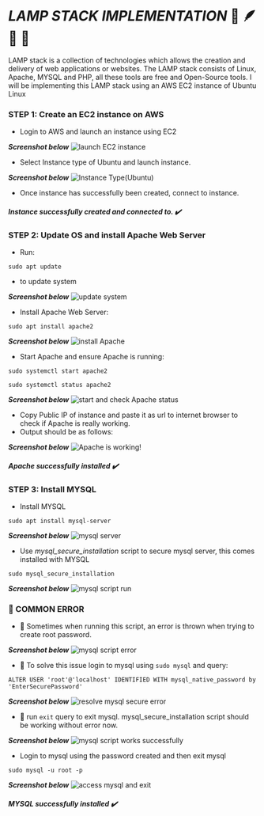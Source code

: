 # _LAMP STACK IMPLEMENTATION_ :penguin: :feather: :dolphin: :elephant:
LAMP stack is a collection of technologies which allows the creation and delivery of web applications or websites. The LAMP stack consists of Linux, Apache, MYSQL and PHP, all these tools are free and Open-Source tools. I will be implementing this LAMP stack using an AWS EC2 instance of Ubuntu Linux

### STEP 1: Create an EC2 instance on AWS
- Login to AWS and launch an instance using EC2

_**Screenshot below**_
![launch EC2 instance](https://github.com/Lihle80/Technology-Stacks/blob/main/LAMP-Stack-Implementation/Images/launch%20instance.png)


- Select Instance type of Ubuntu and launch instance.

_**Screenshot below**_
![Instance Type(Ubuntu)](https://github.com/Lihle80/Technology-Stacks/blob/main/LAMP-Stack-Implementation/Images/instance%20type.png)


- Once instance has successfully been created, connect to instance.

#### _Instance successfully created and connected to. :heavy_check_mark:_

### STEP 2: Update OS and install Apache Web Server
- Run:
```
sudo apt update
```
- to update system

_**Screenshot below**_
![update system](https://github.com/Lihle80/Technology-Stacks/blob/main/LAMP-Stack-Implementation/Images/update%20system.png)


- Install Apache Web Server:
```
sudo apt install apache2
```

_**Screenshot below**_
![install Apache](https://github.com/Lihle80/Technology-Stacks/blob/main/LAMP-Stack-Implementation/Images/install%20apache2.png)


- Start Apache and ensure Apache is running:
```
sudo systemctl start apache2
```
```
sudo systemctl status apache2
```

_**Screenshot below**_
![start and check Apache status](https://github.com/Lihle80/Technology-Stacks/blob/main/LAMP-Stack-Implementation/Images/install%20apache2.png)


- Copy Public IP of instance and paste it as url to internet browser to check if Apache is really working.
- Output should be as follows:

_**Screenshot below**_
![Apache is working!](https://github.com/Lihle80/Technology-Stacks/blob/main/LAMP-Stack-Implementation/Images/check%20apache%20on%20web%20browser.png)


#### _Apache successfully installed :heavy_check_mark:_


### STEP 3: Install MYSQL
- Install MYSQL
```
sudo apt install mysql-server
```

_**Screenshot below**_
![mysql server](https://github.com/Lihle80/Technology-Stacks/blob/main/LAMP-Stack-Implementation/Images/install%20mysql-server.png)


- Use _mysql_secure_installation_ script to secure mysql server, this comes installed with MYSQL
```
sudo mysql_secure_installation
```

_**Screenshot below**_
![mysql script run](https://github.com/Lihle80/Technology-Stacks/blob/main/LAMP-Stack-Implementation/Images/mysql%20secure%20install%20attempt.png)

### :triangular_flag_on_post: COMMON ERROR
- :triangular_flag_on_post: Sometimes when running this script, an error is thrown when trying to create root password.

_**Screenshot below**_
![mysql script error](https://github.com/Lihle80/Technology-Stacks/blob/main/LAMP-Stack-Implementation/Images/mysql%20secure%20error.png)

- :triangular_flag_on_post: To solve this issue login to mysql using ```sudo mysql``` and query:
```
ALTER USER 'root'@'localhost' IDENTIFIED WITH mysql_native_password by 'EnterSecurePassword'
```

_**Screenshot below**_
![resolve mysql secure error](https://github.com/Lihle80/Technology-Stacks/blob/main/LAMP-Stack-Implementation/Images/mysql%20reslove%20error.png)


- :triangular_flag_on_post: run ```exit``` query to exit mysql. mysql_secure_installation script should be working without error now.

_**Screenshot below**_
![mysql script works successfully](https://github.com/Lihle80/Technology-Stacks/blob/main/LAMP-Stack-Implementation/Images/proof%20error%20has%20been%20resolved.png)


- Login to mysql using the password created and then exit mysql
```
sudo mysql -u root -p
```

_**Screenshot below**_
![access mysql and exit](https://github.com/Lihle80/Technology-Stacks/blob/main/LAMP-Stack-Implementation/Images/log%20in%20and%20exit%20mysql.png)

#### _MYSQL successfully installed :heavy_check_mark:_
